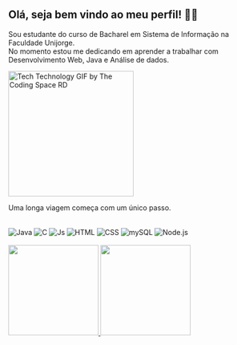 ## Olá, seja bem vindo ao meu perfil! 👋👋
Sou estudante do curso de Bacharel em Sistema de Informação na Faculdade Unijorge.<br>
No momento estou me dedicando em aprender a trabalhar com Desenvolvimento Web, Java e Análise de dados.  

<img src="https://media3.giphy.com/media/v1.Y2lkPTc5MGI3NjExc2hjamVlOXFoNThlOG50bjRlNHFuZW1rMjAzYmQ4OXV0Ymg3YTdieiZlcD12MV9pbnRlcm5hbF9naWZfYnlfaWQmY3Q9Zw/HscDLzkO8EOTmgkhQP/giphy.gif" alt="Tech Technology GIF by The Coding Space RD" style="width: 250px; height: 250px;">

Uma longa viagem começa com um único passo.


<div style="display: inline_block"><br>
  <img align="center" alt="Java" src="https://img.shields.io/badge/-JAVA-339933?style=flat-square&logo=Java&logoColor=red">
  <img align="center" alt="C" src="https://img.shields.io/badge/-C-339933?style=flat-square&logo=C&logoColor=rgray">
  <img align="center" alt="Js" src="https://img.shields.io/badge/-JavaScript-%23F7DF1C?style=flat-     square&logo=javascript&logoColor=000000&labelColor=%23F7DF1C&color=%23FFCE5A">
  <img align="center" alt="HTML" src="https://img.shields.io/badge/-HTML5-%23E44D27?style=flat-square&logo=html5&logoColor=ffffff">
  <img align="center" alt="CSS" src="https://img.shields.io/badge/-CSS3-%231572B6?style=flat-square&logo=css3">
  <img align="center" alt="mySQL" src="https://img.shields.io/badge/-MySQL-4479A1?style=flat-square&logo=MySQL&logoColor=white">
  <img align="center" alt="Node.js" src="https://img.shields.io/badge/-Node.js-339933?style=flat-square&logo=Node.js&logoColor=white">
</div>
</br>
<div>
<a href="https://github.com/danilosenati">
<img height="180em" src="https://github-readme-stats.vercel.app/api/top-langs/?username=danilosenati&layout=compact&langs_count=7&theme=dark"/>
  </ br>
<img height="180em" src="https://github-readme-stats.vercel.app/api?username=danilosenati&show_icons=true&theme=dark&include_all_commits=true&count_private=true"/>
</div>



